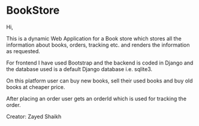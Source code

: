 # BookStore

Hi,

This is a dynamic Web Application for a Book store which stores all the information about books, orders, tracking etc. and renders the information as requested.

For frontend I have used Bootstrap and the backend is coded in Django and the database used is a default Django database i.e. sqlite3.

On this platform user can buy new books, sell their used books and buy old books at cheaper price.

After placing an order user gets an orderId which is used for tracking the order.


Creator: Zayed Shaikh
